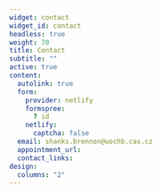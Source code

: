 ```yaml
---
widget: contact
widget_id: contact
headless: true
weight: 70
title: Contact
subtitle: ""
active: true
content:
  autolink: true
  form:
    provider: netlify
    formspree:
      ? id
    netlify:
      captcha: false
  email: shanks.brennon@uochb.cas.cz
  appointment_url: 
  contact_links:
design:
  columns: "2"
---
```

